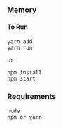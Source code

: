### Memory

#### To Run
```
yarn add
yarn run

or 

npm install 
npm start
```
### Requirements 
```
node 
npm or yarn
```
